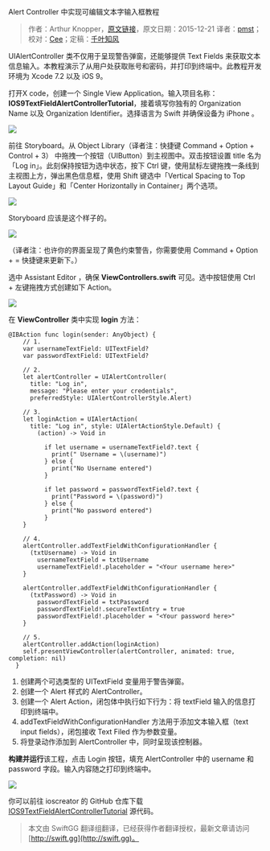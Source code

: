 Alert Controller 中实现可编辑文本字输入框教程

> 作者：Arthur Knopper，[原文链接](http://www.ioscreator.com/tutorials/editable-text-field-alert-controller-tutorial)，原文日期：2015-12-21
> 译者：[pmst](http://www.jianshu.com/users/596f2ba91ce9/latest_articles)；校对：[Cee](https://github.com/Cee)；定稿：[千叶知风](http://weibo.com/xiaoxxiao)
  










UIAlertController 类不仅用于呈现警告弹窗，还能够提供 Text Fields 来获取文本信息输入。本教程演示了从用户处获取账号和密码，并打印到终端中。此教程开发环境为 Xcode 7.2 以及 iOS 9。

打开X code，创建一个 Single View Application。输入项目名称：**IOS9TextFieldAlertControllerTutorial**，接着填写你独有的 Organization Name 以及 Organization Identifier。选择语言为 Swift 并确保设备为 iPhone 。



![](http://swift.gg/img/articles/editable-text-field-alert-controller-tutorial/format=1500w1451868017.9978042)

前往 Storyboard。从 Object Library（译者注：快捷键 Command + Option + Control + 3） 中拖拽一个按钮（UIButton）到主视图中。双击按钮设置 title 名为 「Log in」。此刻保持按钮为选中状态，按下 Ctrl 键，使用鼠标左键拖拽一条线到主视图上方，弹出黑色信息框，使用 Shift 键选中「Vertical Spacing to Top Layout Guide」和「Center Horizontally in Container」两个选项。

![](http://swift.gg/img/articles/editable-text-field-alert-controller-tutorial/1451868018.5434368)

Storyboard 应该是这个样子的。

![](http://swift.gg/img/articles/editable-text-field-alert-controller-tutorial/format=1500w1451868018.9260972)

（译者注：也许你的界面呈现了黄色约束警告，你需要使用 Command + Option + = 快捷键来更新下。）

选中 Assistant Editor ，确保 **ViewControllers.swift** 可见。选中按钮使用 Ctrl + 左键拖拽方式创建如下 Action。

![](http://swift.gg/img/articles/editable-text-field-alert-controller-tutorial/format=750w1451868019.366837)

在 **ViewController** 类中实现 **login** 方法：

    
    @IBAction func login(sender: AnyObject) {
        // 1.
        var usernameTextField: UITextField?
        var passwordTextField: UITextField?
        
        // 2.  
        let alertController = UIAlertController(
          title: "Log in",
          message: "Please enter your credentials",
          preferredStyle: UIAlertControllerStyle.Alert)
        
        // 3.  
        let loginAction = UIAlertAction(
          title: "Log in", style: UIAlertActionStyle.Default) {
            (action) -> Void in
            
              if let username = usernameTextField?.text {
                print(" Username = \(username)")
              } else {
                print("No Username entered")
              }
            
              if let password = passwordTextField?.text {
                print("Password = \(password)")
              } else {
                print("No password entered")
              }
        }
        
        // 4.
        alertController.addTextFieldWithConfigurationHandler {
          (txtUsername) -> Void in
            usernameTextField = txtUsername
            usernameTextField!.placeholder = "<Your username here>"
        }
        
        alertController.addTextFieldWithConfigurationHandler {
          (txtPassword) -> Void in
            passwordTextField = txtPassword
            passwordTextField!.secureTextEntry = true
            passwordTextField!.placeholder = "<Your password here>"
        }
        
        // 5.
        alertController.addAction(loginAction)
        self.presentViewController(alertController, animated: true, completion: nil)
      }

  1. 创建两个可选类型的 UITextField 变量用于警告弹窗。
  2. 创建一个 Alert 样式的 AlertController。
  3. 创建一个 Alert Action，闭包体中执行如下行为：将 textField 输入的信息打印到终端中。
  4. addTextFieldWithConfigurationHandler 方法用于添加文本输入框（text input fields），闭包接收 Text Filed 作为参数变量。
  5. 将登录动作添加到 AlertController 中，同时呈现该控制器。

**构建并运行**该工程，点击 Login 按钮，填充 AlertController 中的 username 和 password 字段。输入内容随之打印到终端中。

![](http://swift.gg/img/articles/editable-text-field-alert-controller-tutorial/format=1500w1451868019.8416817)

你可以前往 ioscreator 的 GitHub 仓库下载 [IOS9TextFieldAlertControllerTutorial](https://github.com/ioscreator/ioscreator) 源代码。
> 本文由 SwiftGG 翻译组翻译，已经获得作者翻译授权，最新文章请访问 [http://swift.gg](http://swift.gg)。